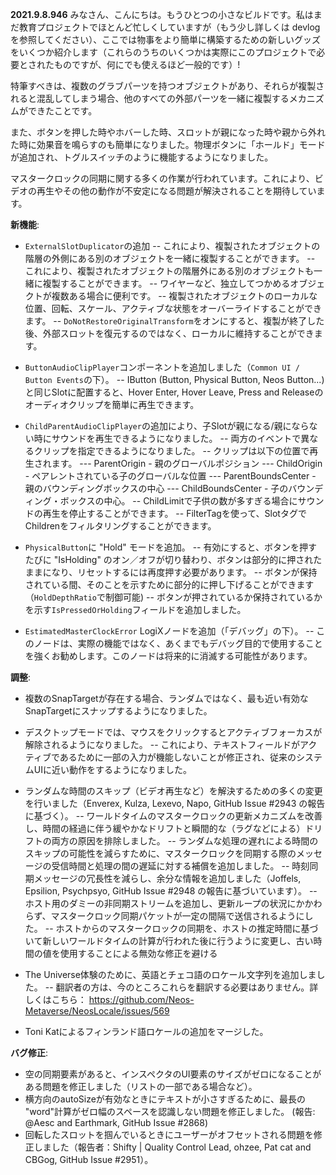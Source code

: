 **2021.9.8.946**
みなさん、こんにちは。もうひとつの小さなビルドです。私はまだ教育プロジェクトでほとんど忙しくしていますが（もう少し詳しくは devlog を参照してください）、ここでは物事をより簡単に構築するための新しいグッズをいくつか紹介します（これらのうちのいくつかは実際にこのプロジェクトで必要とされたものですが、何にでも使えるほど一般的です）!

特筆すべきは、複数のグラブパーツを持つオブジェクトがあり、それらが複製されると混乱してしまう場合、他のすべての外部パーツを一緒に複製するメカニズムができたことです。

また、ボタンを押した時やホバーした時、スロットが親になった時や親から外れた時に効果音を鳴らすのも簡単になりました。物理ボタンに「ホールド」モードが追加され、トグルスイッチのように機能するようになりました。

マスタークロックの同期に関する多くの作業が行われています。これにより、ビデオの再生やその他の動作が不安定になる問題が解決されることを期待しています。

**新機能**:
- `ExternalSlotDuplicator`の追加
-- これにより、複製されたオブジェクトの階層の外側にある別のオブジェクトを一緒に複製することができます。
-- これにより、複製されたオブジェクトの階層外にある別のオブジェクトも一緒に複製することができます。
-- ワイヤーなど、独立してつかめるオブジェクトが複数ある場合に便利です。
-- 複製されたオブジェクトのローカルな位置、回転、スケール、アクティブな状態をオーバーライドすることができます。
-- `DoNotRestoreOriginalTransform`をオンにすると、複製が終了した後、外部スロットを復元するのではなく、ローカルに維持することができます。

- `ButtonAudioClipPlayer`コンポーネントを追加しました（`Common UI / Button Events`の下）。
-- IButton (Button, Physical Button, Neos Button...)と同じSlotに配置すると、Hover Enter, Hover Leave, Press and Releaseのオーディオクリップを簡単に再生できます。
- `ChildParentAudioClipPlayer`の追加により、子Slotが親になる/親にならない時にサウンドを再生できるようになりました。
-- 両方のイベントで異なるクリップを指定できるようになりました。
-- クリップは以下の位置で再生されます。
--- ParentOrigin - 親のグローバルポジション
--- ChildOrigin - ペアレントされている子のグローバルな位置
--- ParentBoundsCenter - 親のバウンディングボックスの中心
--- ChildBoundsCenter - 子のバウンディング・ボックスの中心。
-- ChildLimitで子供の数が多すぎる場合にサウンドの再生を停止することができます。
-- FilterTagを使って、SlotタグでChildrenをフィルタリングすることができます。

- `PhysicalButton`に "Hold" モードを追加。
-- 有効にすると、ボタンを押すたびに "IsHolding" のオン／オフが切り替わり、ボタンは部分的に押されたままになり、リセットするには再度押す必要があります。
-- ボタンが保持されている間、そのことを示すために部分的に押し下げることができます（`HoldDepthRatio`で制御可能)
-- ボタンが押されているか保持されているかを示す`IsPressedOrHolding`フィールドを追加しました。

- `EstimatedMasterClockError` LogiXノードを追加（「デバッグ」の下）。
-- このノードは、実際の機能ではなく、あくまでもデバッグ目的で使用することを強くお勧めします。このノードは将来的に消滅する可能性があります。

**調整**:
- 複数のSnapTargetが存在する場合、ランダムではなく、最も近い有効なSnapTargetにスナップするようになりました。
- デスクトップモードでは、マウスをクリックするとアクティブフォーカスが解除されるようになりました。
-- これにより、テキストフィールドがアクティブであるために一部の入力が機能しないことが修正され、従来のシステムUIに近い動作をするようになりました。
- ランダムな時間のスキップ（ビデオ再生など）を解決するための多くの変更を行いました（Enverex, Kulza, Lexevo, Napo, GitHub Issue #2943 の報告に基づく）。
-- ワールドタイムのマスタークロックの更新メカニズムを改善し、時間の経過に伴う緩やかなドリフトと瞬間的な（ラグなどによる）ドリフトの両方の原因を排除しました。
-- ランダムな処理の遅れによる時間のスキップの可能性を減らすために、マスタークロックを同期する際のメッセージの受信時間と処理の間の遅延に対する補償を追加しました。
-- 時刻同期メッセージの冗長性を減らし、余分な情報を追加しました（Joffels, Epsilion, Psychpsyo, GitHub Issue #2948 の報告に基づいています）。
-- ホスト用のダミーの非同期ストリームを追加し、更新ループの状況にかかわらず、マスタークロック同期パケットが一定の間隔で送信されるようにした。
-- ホストからのマスタークロックの同期を、ホストの推定時間に基づいて新しいワールドタイムの計算が行われた後に行うように変更し、古い時間の値を使用することによる無効な修正を避ける

- The Universe体験のために、英語とチェコ語のロケール文字列を追加しました。
-- 翻訳者の方は、今のところこれらを翻訳する必要はありません。詳しくはこちら： https://github.com/Neos-Metaverse/NeosLocale/issues/569

- Toni Katによるフィンランド語ロケールの追加をマージした。

**バグ修正**:
- 空の同期要素があると、インスペクタのUI要素のサイズがゼロになることがある問題を修正しました（リストの一部である場合など）。
- 横方向のautoSizeが有効なときにテキストが小さすぎるために、最長の "word"計算がゼロ幅のスペースを認識しない問題を修正しました。 (報告: @Aesc and Earthmark, GitHub Issue #2868) 
- 回転したスロットを掴んでいるときにユーザーがオフセットされる問題を修正しました（報告者：Shifty | Quality Control Lead, ohzee, Pat cat and CBGog, GitHub Issue #2951）。